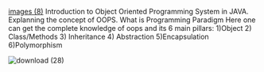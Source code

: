 [images (8)](https://user-images.githubusercontent.com/83740557/135706038-fd46c3d3-4634-4ef9-a6e4-30337905a4ae.jpg)
Introduction to Object Oriented Programming System in JAVA.
Explanning the concept of OOPS.
What is Programming Paradigm
Here one can get the complete knowledge of oops and its 6 main pillars: 1)Object 2) Class/Methods 3) Inheritance 4) Abstraction 5)Encapsulation 6)Polymorphism

![download (28)](https://user-images.githubusercontent.com/83740557/135706001-ad74b97d-274b-43d9-9e8d-747ee100d829.png)
